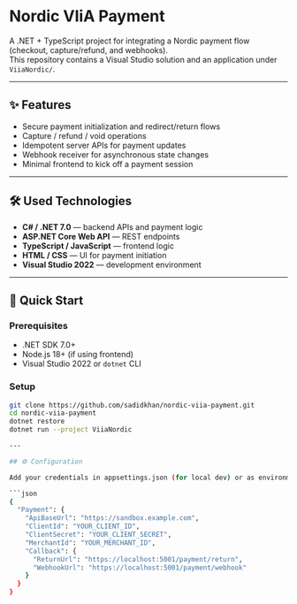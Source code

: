# Nordic VIiA Payment

A .NET + TypeScript project for integrating a Nordic payment flow (checkout, capture/refund, and webhooks).  
This repository contains a Visual Studio solution and an application under `ViiaNordic/`.

---

## ✨ Features

- Secure payment initialization and redirect/return flows  
- Capture / refund / void operations  
- Idempotent server APIs for payment updates  
- Webhook receiver for asynchronous state changes  
- Minimal frontend to kick off a payment session  

---

## 🛠️ Used Technologies

- **C# / .NET 7.0** — backend APIs and payment logic  
- **ASP.NET Core Web API** — REST endpoints  
- **TypeScript / JavaScript** — frontend logic  
- **HTML / CSS** — UI for payment initiation  
- **Visual Studio 2022** — development environment  

---

## 🚀 Quick Start

### Prerequisites
- .NET SDK 7.0+  
- Node.js 18+ (if using frontend)  
- Visual Studio 2022 or `dotnet` CLI  

### Setup
```bash
git clone https://github.com/sadidkhan/nordic-viia-payment.git
cd nordic-viia-payment
dotnet restore
dotnet run --project ViiaNordic

---

## ⚙️ Configuration

Add your credentials in appsettings.json (for local dev) or as environment variables (for production):

```json
{
  "Payment": {
    "ApiBaseUrl": "https://sandbox.example.com",
    "ClientId": "YOUR_CLIENT_ID",
    "ClientSecret": "YOUR_CLIENT_SECRET",
    "MerchantId": "YOUR_MERCHANT_ID",
    "Callback": {
      "ReturnUrl": "https://localhost:5001/payment/return",
      "WebhookUrl": "https://localhost:5001/payment/webhook"
    }
  }
}
